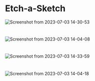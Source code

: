 # Etch-a-Sketch
![Screenshot from 2023-07-03 14-30-53](https://github.com/YUSUF-SELEIM/Etch-a-Sketch/assets/97110015/8065cc6b-9de5-4b63-81bd-b836dd7ee6cd)
#
![Screenshot from 2023-07-03 14-04-08](https://github.com/YUSUF-SELEIM/Etch-a-Sketch/assets/97110015/bb28e76a-2fb4-45b7-9278-18995b3f1d77)
#
![Screenshot from 2023-07-03 14-33-59](https://github.com/YUSUF-SELEIM/Etch-a-Sketch/assets/97110015/8c4b0669-6902-458a-9904-ab75a0e7746b)
#
![Screenshot from 2023-07-03 14-04-18](https://github.com/YUSUF-SELEIM/Etch-a-Sketch/assets/97110015/a068d2ab-e0a9-4f21-b7b0-478cf23295b3)


